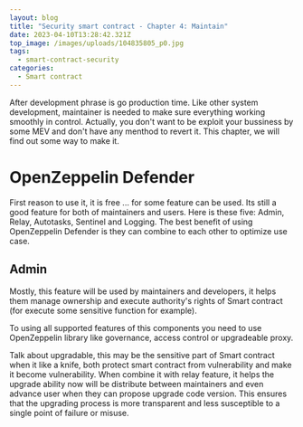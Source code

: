 ```yaml
---
layout: blog
title: "Security smart contract - Chapter 4: Maintain"
date: 2023-04-10T13:28:42.321Z
top_image: /images/uploads/104835805_p0.jpg
tags:
  - smart-contract-security
categories:
  - Smart contract
---
```

After development phrase is go production time. Like other system development, maintainer is needed to make sure everything working smoothly in control. Actually, you don't want to be exploit your bussiness by some MEV and don't have any menthod to revert it. This chapter, we will find out some way to make it.

<!-- more -->

# OpenZeppelin Defender

First reason to use it, it is free ... for some feature can be used. Its still a good feature for both of maintainers and users. Here is these five: Admin, Relay, Autotasks, Sentinel and Logging. The best benefit of using OpenZeppelin Defender is they can combine to each other to optimize use case.

## Admin

Mostly, this feature will be used by maintainers and developers, it helps them manage ownership and execute authority's rights of Smart contract (for execute some sensitive function for example).

To using all supported features of this components you need to use OpenZeppelin library like governance, access control or upgradeable proxy.

Talk about upgradable, this may be the sensitive part of Smart contract when it like a knife, both protect smart contract from vulnerability and make it become vulnerability. When combine it with relay feature, it helps the upgrade ability now will be distribute between maintainers and even advance user when they can propose upgrade code version. This ensures that the upgrading process is more transparent and less susceptible to a single point of failure or misuse.